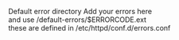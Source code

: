 
Default error directory Add your errors here  
and use /default-errors/$ERRORCODE.ext  
these are defined in /etc/httpd/conf.d/errors.conf  


